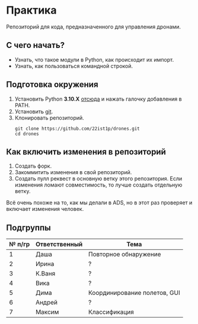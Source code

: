 # Практика

Репозиторий для кода, предназначенного для управления дронами.

## С чего начать?

- Узнать, что такое модули в Python, как происходит их импорт.
- Узнать, как пользоваться командной строкой.

## Подготовка окружения

1. Установить Python **3.10.X** [отсюда](https://www.python.org/ftp/python/3.10.11/python-3.10.11-amd64.exe) и нажать галочку добавления в PATH.
2. Установить [git](https://git-scm.com/download/win). 
3. Клонировать репозиторий.
   ```
   git clone https://github.com/22ist1p/drones.git
   cd drones
   ```

## Как включить изменения в репозиторий

1. Создать форк.
2. Закоммитить изменения в свой репозиторий.
3. Создать пулл реквест в основную ветку этого репозитория. Если изменения ломают совместимость, то лучше создать отдельную ветку.

Всё очень похоже на то, как мы делали в ADS, но в этот раз проверяет и включает изменения человек.

## Подгруппы

| № п/гр  | Ответственный |             Тема             |
| ------- | ------------- | ---------------------------- |
| 1       | Даша          | Повторное обнаружение        |
| 2       | Ирина         | ? |
| 3       | К.Ваня        | ? |
| 4       | Вика          | ? |
| 5       | Дима          | Координирование полетов, GUI |
| 6       | Андрей        | ? |
| 7       | Максим        | Классификация                |

